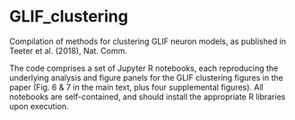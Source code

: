 # GLIF_clustering
Compilation of methods for clustering GLIF neuron models, as published in Teeter et al. (2018), Nat. Comm.

The code comprises a set of Jupyter R notebooks, each reproducing the underlying analysis and figure panels for the GLIF clustering figures in the paper (Fig. 6 & 7 in the main text, plus four supplemental figures). All notebooks are self-contained, and should install the appropriate R libraries upon execution. 
